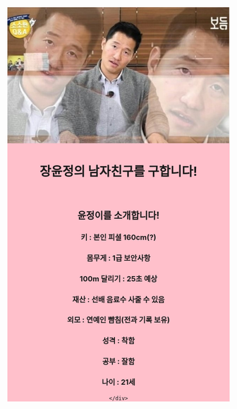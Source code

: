 <!DOCTYPE html>
<html lang="ko">
<head>
    <meta charset="UTF-8">
    <meta http-equiv="X-UA-Compatible" content="IE=edge">
    <meta name="viewport" content="width=device-width, initial-scale=1.0">
    <link href="https://cdn.jsdelivr.net/npm/bootstrap@5.2.3/dist/css/bootstrap.min.css" rel="stylesheet" integrity="sha384-rbsA2VBKQhggwzxH7pPCaAqO46MgnOM80zW1RWuH61DGLwZJEdK2Kadq2F9CUG65" crossorigin="anonymous">  <link rel="preconnect" href="https://fonts.gstatic.com">
    <title>Document</title>
    <div style="text-align: center; background-color: pink;">
        <img src="bgimg.jpg" alt="0" class="img-fluid">
        <h1>장윤정의 남자친구를 구합니다!</h1><br />
        <h2> 윤정이를 소개합니다!</h2>
        <h3>키 : 본인 피셜 160cm(?)</h3>
        <h3>몸무게 : 1급 보안사항</h3>
        <h3>100m 달리기 : 25초 예상</h3>
        <h3>재산 : 선배 음료수 사줄 수 있음</h3>
        <h3>외모 : 연예인 뺨침(전과 기록 보유)</h3>
        <h3>성격 : 착함</h3>
        <h3>공부 : 잘함</h3>
        <h3>나이 : 21세</h3>

    </div>
</head>
<body>
    
</body>
</html>
